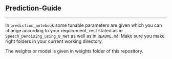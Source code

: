 ## Prediction-Guide

---

In `prediction_notebook` some tunable parameters are given which you can change according to your requirement, rest stated as in `Speech_Denoising_using_U_Net` as well as in `README.md`.
Make sure you make right folders in your current working directory.

The weights or model is given in weights folder of this repository.

